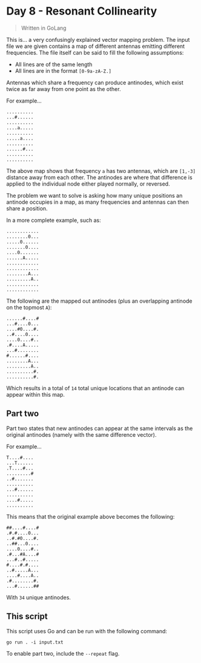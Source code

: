 # Day 8 - Resonant Collinearity

> Written in GoLang

This is... a very confusingly explained vector mapping problem. The input file we are given
contains a map of different antennas emitting different frequencies. The file itself can be said
to fill the following assumptions:

* All lines are of the same length
* All lines are in the format `[0-9a-zA-Z.]`

Antennas which share a frequency can produce antinodes, which exist twice as far away from one
point as the other.

For example...

```text
..........
...#......
..........
....a.....
..........
.....a....
..........
......#...
..........
..........
```

The above map shows that frequency `a` has two antennas, which are `[1,-3]` distance away from each
other. The antinodes are where that difference is applied to the individual node either played
normally, or reversed.

The problem we want to solve is asking how many unique positions an antinode occupies in a map,
as many frequencies and antennas can then share a position.

In a more complete example, such as:

```text
............
........0...
.....0......
.......0....
....0.......
......A.....
............
............
........A...
.........A..
............
............
```

The following are the mapped out antinodes (plus an overlapping antinode on the topmost `A`):

```text
......#....#
...#....0...
....#0....#.
..#....0....
....0....#..
.#....A.....
...#........
#......#....
........A...
.........A..
..........#.
..........#.
```

Which results in a total of `14` total unique locations that an antinode can appear within this
map.

## Part two

Part two states that new antinodes can appear at the same intervals as the original antinodes
(namely with the same difference vector).

For example...

```text
T....#....
...T......
.T....#...
.........#
..#.......
..........
...#......
..........
....#.....
..........
```

This means that the original example above becomes the following:

```text
##....#....#
.#.#....0...
..#.#0....#.
..##...0....
....0....#..
.#...#A....#
...#..#.....
#....#.#....
..#.....A...
....#....A..
.#........#.
...#......##
```

With `34` unique antinodes.

## This script

This script uses Go and can be run with the following command:

```shell
go run . -i input.txt
```

To enable part two, include the `--repeat` flag.
